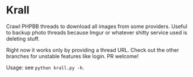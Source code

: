 Krall
=====

Crawl PHPBB threads to download all images from some providers. Useful to backup
photo threads because Imgur or whatever shitty service used is deleting stuff.

Right now it works only by providing a thread URL. Check out the other branches
for unstable features like login. PR welcome!

Usage: see `python krall.py -h`.
